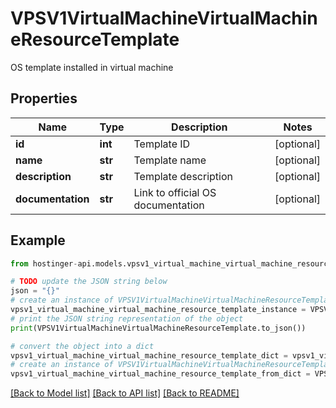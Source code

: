# VPSV1VirtualMachineVirtualMachineResourceTemplate

OS template installed in virtual machine

## Properties

Name | Type | Description | Notes
------------ | ------------- | ------------- | -------------
**id** | **int** | Template ID | [optional] 
**name** | **str** | Template name | [optional] 
**description** | **str** | Template description | [optional] 
**documentation** | **str** | Link to official OS documentation | [optional] 

## Example

```python
from hostinger-api.models.vpsv1_virtual_machine_virtual_machine_resource_template import VPSV1VirtualMachineVirtualMachineResourceTemplate

# TODO update the JSON string below
json = "{}"
# create an instance of VPSV1VirtualMachineVirtualMachineResourceTemplate from a JSON string
vpsv1_virtual_machine_virtual_machine_resource_template_instance = VPSV1VirtualMachineVirtualMachineResourceTemplate.from_json(json)
# print the JSON string representation of the object
print(VPSV1VirtualMachineVirtualMachineResourceTemplate.to_json())

# convert the object into a dict
vpsv1_virtual_machine_virtual_machine_resource_template_dict = vpsv1_virtual_machine_virtual_machine_resource_template_instance.to_dict()
# create an instance of VPSV1VirtualMachineVirtualMachineResourceTemplate from a dict
vpsv1_virtual_machine_virtual_machine_resource_template_from_dict = VPSV1VirtualMachineVirtualMachineResourceTemplate.from_dict(vpsv1_virtual_machine_virtual_machine_resource_template_dict)
```
[[Back to Model list]](../README.md#documentation-for-models) [[Back to API list]](../README.md#documentation-for-api-endpoints) [[Back to README]](../README.md)


